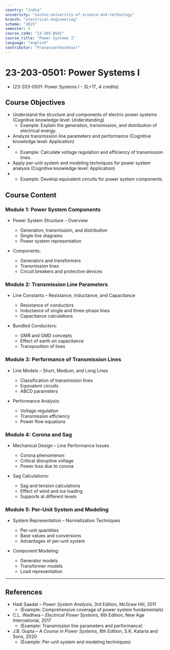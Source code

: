 ```yaml
---
country: "india"
university: "cochin-university-of-science-and-technology"
branch: "electrical-engineering"
scheme: "2025"
semester: 5
course_code: "23-203-0501"
course_title: "Power Systems I"
language: "english"
contributor: "Pranavsanthoshnair"
---
```


# 23-203-0501: Power Systems I 
  - (23-203-0501: Power Systems I - 3L+1T, 4 credits)

## Course Objectives

* Understand the structure and components of electric power systems (Cognitive knowledge level: Understanding)
    - Example: Explain the generation, transmission, and distribution of electrical energy.  
* Analyze transmission line parameters and performance (Cognitive knowledge level: Application)
*   - Example: Calculate voltage regulation and efficiency of transmission lines.  
* Apply per-unit system and modeling techniques for power system analysis (Cognitive knowledge level: Application)
*   - Example: Develop equivalent circuits for power system components.  

## Course Content

### Module 1: Power System Components

* Power System Structure – Overview  
  - Generation, transmission, and distribution
  - Single line diagrams
  - Power system representation

* Components:  
  - Generators and transformers
  - Transmission lines
  - Circuit breakers and protective devices

### Module 2: Transmission Line Parameters

* Line Constants – Resistance, Inductance, and Capacitance  
  - Resistance of conductors
  - Inductance of single and three-phase lines
  - Capacitance calculations

* Bundled Conductors:  
  - GMR and GMD concepts
  - Effect of earth on capacitance
  - Transposition of lines

### Module 3: Performance of Transmission Lines

* Line Models – Short, Medium, and Long Lines  
  - Classification of transmission lines
  - Equivalent circuits
  - ABCD parameters

* Performance Analysis:  
  - Voltage regulation
  - Transmission efficiency
  - Power flow equations

### Module 4: Corona and Sag

* Mechanical Design – Line Performance Issues  
  - Corona phenomenon
  - Critical disruptive voltage
  - Power loss due to corona

* Sag Calculations:  
  - Sag and tension calculations
  - Effect of wind and ice loading
  - Supports at different levels

### Module 5: Per-Unit System and Modeling

* System Representation – Normalization Techniques  
  - Per-unit quantities
  - Base values and conversions
  - Advantages of per-unit system

* Component Modeling:  
  - Generator models
  - Transformer models
  - Load representation

---

## References

* Hadi Saadat – *Power System Analysis*, 3rd Edition, McGraw Hill, 2011
    - (Example: Comprehensive coverage of power system fundamentals)  
* C.L. Wadhwa – *Electrical Power Systems*, 6th Edition, New Age International, 2017
    - (Example: Transmission line parameters and performance)  
* J.B. Gupta – *A Course in Power Systems*, 8th Edition, S.K. Kataria and Sons, 2020
    - (Example: Per-unit system and modeling techniques)  

